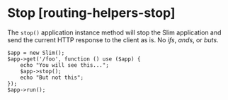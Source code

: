 # Stop [routing-helpers-stop] #

The `stop()` application instance method will stop the Slim application and send the current HTTP response to the client as is. No *ifs*, *ands*, or *buts*.

    $app = new Slim();
    $app->get('/foo', function () use ($app) {
        echo "You will see this...";
        $app->stop();
        echo "But not this";
    });
    $app->run();